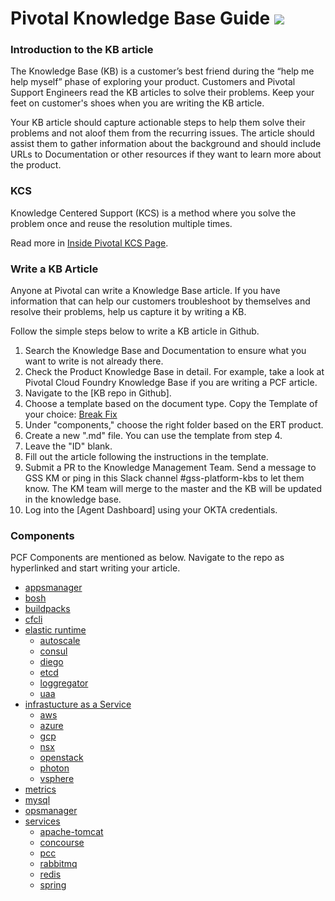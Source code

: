 Pivotal Knowledge Base Guide  <img src="https://logo.clearbit.com/gopivotal.com" display="inline" height="30" />
===========

### Introduction to the KB article

The Knowledge Base (KB) is a customer’s best friend during the “help me help myself” phase of exploring your product. Customers and Pivotal Support Engineers read the KB articles to solve their problems. Keep your feet on customer's shoes when you are writing the KB article.

Your KB article should capture actionable steps to help them solve their problems and not aloof them from the recurring issues. The article should assist them to gather information about the background and should include URLs to Documentation or other resources if they want to learn more about the product.

### KCS

Knowledge Centered Support (KCS) is a method where you solve the problem once and reuse the resolution multiple times.

Read more in [Inside Pivotal KCS Page](http://https://sites.google.com/a/pivotal.io/inside-pivotal/departments/pivotal-support/Knowledge-Centered-Support/knowledge-management).

### Write a KB Article

Anyone at Pivotal can write a Knowledge Base article. If you have information that can help our customers troubleshoot by themselves and resolve their problems, help us capture it by writing a KB. 

Follow the simple steps below to write a KB article in Github. 
1. Search the Knowledge Base and Documentation to ensure what you want to write is not already there. 
2. Check the Product Knowledge Base in detail. For example, take a look at Pivotal Cloud Foundry Knowledge Base if you are writing a PCF article.
3. Navigate to the [KB repo in Github].
4. Choose a template based on the document type.
Copy the Template of your choice: [Break Fix](https://raw.githubusercontent.com/pivotal-gss/pcf-kbs/master/templates/break-fix.md)
5. Under "components," choose the right folder based on the ERT product.
6. Create a new ".md" file. You can use the template from step 4.
7. Leave the "ID" blank.
8. Fill out the article following the instructions in the template.
9. Submit a PR to the Knowledge Management Team. Send a message to GSS KM or ping in this Slack channel #gss-platform-kbs to let them know. The KM team will merge to the master and the KB will be updated in the knowledge base.
10. Log into the [Agent Dashboard] using your OKTA credentials.


### Components
PCF Components are mentioned as below. Navigate to the repo as hyperlinked and start writing your article.
* [appsmanager](https://github.com/pivotal-gss/pcf-kbs/tree/master/component/appsmanager)
* [bosh](https://github.com/pivotal-gss/pcf-kbs/tree/master/component/bosh)
* [buildpacks](https://github.com/pivotal-gss/pcf-kbs/tree/master/component/buildpacks)
* [cfcli](https://github.com/pivotal-gss/pcf-kbs/tree/master/component/cfcli)
* [elastic runtime](https://github.com/pivotal-gss/pcf-kbs/tree/master/component/ert)
     * [autoscale](https://github.com/pivotal-gss/pcf-kbs/tree/master/component/ert/autoscaler)
     * [consul](https://github.com/pivotal-gss/pcf-kbs/tree/master/component/ert/consul)
     * [diego](https://github.com/pivotal-gss/pcf-kbs/tree/master/component/ert/diego)
     * [etcd](https://github.com/pivotal-gss/pcf-kbs/tree/master/component/ert/etcd)
     * [loggregator](https://github.com/pivotal-gss/pcf-kbs/tree/master/component/ert/loggregator)
     * [uaa](https://github.com/pivotal-gss/pcf-kbs/tree/master/component/ert/uaa)
* [infrastucture as a Service](https://github.com/pivotal-gss/pcf-kbs/tree/master/component/iaas)
     * [aws](https://github.com/pivotal-gss/pcf-kbs/tree/master/component/iaas/aws)
     * [azure](https://github.com/pivotal-gss/pcf-kbs/tree/master/component/iaas/azure)
     * [gcp](https://github.com/pivotal-gss/pcf-kbs/tree/master/component/iaas/gcp)
     * [nsx](https://github.com/pivotal-gss/pcf-kbs/tree/master/component/iaas/nsx)
     * [openstack](https://github.com/pivotal-gss/pcf-kbs/tree/master/component/iaas/openstack)
     * [photon](https://github.com/pivotal-gss/pcf-kbs/tree/master/component/iaas/photon)
     * [vsphere](https://github.com/pivotal-gss/pcf-kbs/tree/master/component/iaas/vsphere)
* [metrics](https://github.com/pivotal-gss/pcf-kbs/tree/master/component/metrics)
* [mysql](https://github.com/pivotal-gss/pcf-kbs/tree/master/component/mysql)
* [opsmanager](https://github.com/pivotal-gss/pcf-kbs/tree/master/component/opsmanager)
* [services](https://github.com/pivotal-gss/pcf-kbs/tree/master/component/services)
     * [apache-tomcat](https://github.com/pivotal-gss/pcf-kbs/tree/master/component/services/apache-tomcat)
     * [concourse](https://github.com/pivotal-gss/pcf-kbs/tree/master/component/services/concourse)
     * [pcc](https://github.com/pivotal-gss/pcf-kbs/tree/master/component/services/pcc)
     * [rabbitmq](https://github.com/pivotal-gss/pcf-kbs/tree/master/component/services/rabbitmq)
     * [redis](https://github.com/pivotal-gss/pcf-kbs/tree/master/component/services/redis)
     * [spring](https://github.com/pivotal-gss/pcf-kbs/tree/master/component/services/spring)
     



<!--- Overview
------------------

<!----   [Getting Started](#getting-started)
    - [Criteria for an article](#criteria-for-an-article)
-   [Workflow](#workflow)
    - [Overview](#overview)
    - [Suggest article](#suggest-an-idea-or-article-update)
    - [Create article](#create-article)
    - [Submit article](#submit-article)
    - [Article review](#article-review)    
-   [Roles](#roles)
    - [Contributor](#contributor)
    - [Knowledge Management](#knowledge-management)
    - [Subject Matter Expert (SME)](#subject-matter-expert-sme)
-   [Knowledge Base Topics](#resources)    
-   [Resources](#resources)
    - [Labels](#labels)
    - [Style Guide](#style-guide)
    - [Templates](#templates)
    - [Bookmarks](#bookmarks)
    - [Glossary](#glossary)
    - [Roadmap](#roadmap)

<!--- Getting Started
------------------------------

<!--- ### Criteria for an article

<!--- When coding and testing activities for the story have been completed, and the automated tests for it have all passed, the developer(s) click the Finish button (or possibly their commit message does this via Tracker’s SCM integration.

<!---|Template|Definition|Example|
|---|---|---|
|[Break-fix Guide](https://github.com/pivotal-gss/pcf-kb-process/blob/master/templates/break-fix.md)|Articles concerning any bugs and fixes, providing a solution for an error, falls under the Break-fix category.|[Smoke Test Errand](https://discuss.pivotal.io/hc/en-us/articles/236388567)|
|[Checklist](https://github.com/pivotal-gss/pcf-kb-process/blob/master/templates/checklist.md)|When performing a task that requires certain things to be pre-available, use the Checklist template to specify those requirements.|[GemFire Kernels and JDKs](https://discuss.pivotal.io/hc/en-us/articles/221345988)|
|[Concepts](https://github.com/pivotal-gss/pcf-kb-process/blob/master/templates/concepts.md)|Concepts template applies to any article that is meant for explaining the workings and the theory of a product.|[vSphere IaaS Operations](https://discuss.pivotal.io/hc/en-us/articles/221609547)|
|[How To](https://github.com/pivotal-gss/pcf-kb-process/blob/master/templates/how-to.md)|Choose this template when the article talks about performing a task i.e. "How to" do the task.|[BOSH SSL Certificate](https://discuss.pivotal.io/hc/en-us/articles/115000453368)|
|[Tools](https://github.com/pivotal-gss/pcf-kb-process/blob/master/templates/tools.md)|To introduce any new or updated tool concerning the product or the usage of it.|[Greenplum Backup Time Collector](https://discuss.pivotal.io/hc/en-us/articles/218274158)|
|[Troubleshooting Guide](https://github.com/pivotal-gss/pcf-kb-process/blob/master/templates/troubleshooting-guide.md)|A guide to provide troubleshooting steps.|[CFOPs Support](https://discuss.pivotal.io/hc/en-us/articles/226220147)|

<!---Workflow
------------------------------

<!---<img src="img/workflow.png?" display="inline" />

### Suggest an idea or Article Update
Write stories. The customer, project or product manager (PM), or product owner (PO) adds new feature stories.

- You will only be able to switch to Simplified Workflow if:
- There is only one project being viewed by your board (to check this, look at the board's filter); and
- That project uses a JIRA workflow scheme which only has one workflow for all issue types; and

### Create article
Mock-ups, assets, or other examples may be attached to stories and/or epics. Stories are in the unscheduled state

- Review the Knowledge Base Topics
- Fork the Knowledge Base Topic repository
- Clone your fork
- Making and pushing changes

### Submit article
When creating new articles, please make sure you mark the article as being a draft until it has been approved by another support engineer.  

#### Github
- Making a Pull Request
- There is only one project being viewed by your board (to check this, look at the board's filter);
- That project uses a JIRA workflow scheme which only has one

#### Command Line

They are added to the Icebox, are unestimated, or if they have points to estimate in place of an action button.

    git clone --recursive git@github.com:<username>/gitflow.git
    cd gitflow
    git branch master origin/master
    git flow init -d
    git flow feature start <your feature>

### Article Review

The article would be reviewed by another Subject Matter Expert (SME) to verify the credibility of the content, for instance:

- That project uses a JIRA workflow scheme which only has one workflow for all issue types; and
- Your workflow only uses Post Functions, Validators, and Conditions which are provided by Atlassian (not any which are provided by add-ons);

### Publish Article

 Once an article is reviewed, it will go through a final check by the KM team and then be publsihed. 

 - For publishing the article, the KM team would merge the pull request created with the original fork and save the changes.
 - The article would now be ready to be published.

## Knowledge Base Topics
This might be done in an activity with other team members, such as story mapping, specification workshops

### Pivotal Cloud Foundry

|Repository|Components||
|---|---|---|
|Configuration|Networking, Storage |Knowledge Base|
|[CAPI](https://github.com/pivotal-gss/pcf-capi-kb)|Cloud Controller, CC Bridge, Stager, TPS|Knowledge Base|
|Buildpacks|Java, NodeJS , PHP, Python, Ruby, Static|Knowledge Base|
|[Diego](https://github.com/pivotal-gss/pcf-deigo-kb)|Loggregator, Brain, BBS, Cell, Garden|Knowledge Base|
|Iaas/Platforms|Azure, Google Compute Platform, Openstack, VSphere|Knowledge Base|
|[Pivotal Cloud Foundry](https://github.com/pivotal-gss/pcf-pivotal-cloud-foundry-kb)|Apps Manager, Ops Manager, Push Notifications|Knowledge Base|
|Security|Best Practices, CVEs|Knowledge Base|
|Services|RabbitMQ, Redis, CFOps |Knowledge Base|

### Pivotal Data Suite 

|Section|Components||
|---|---|---|
|Gemfire|Networking, Storage|Knowledge Base|
|Greenplum|Cloud Controller, TPS|Knowledge Base|
|HAWQ|Cloud Controller, TPS|Knowledge Base|


Roles
------------------------------

### Contributor

- You will only be able to switch to Simplified Workflow if:
- There is only one project being viewed by your board (to check this, look at the board's filter); and
- That project uses a JIRA workflow scheme which only has one workflow for all issue types; and

### Knowledge Management

- You will only be able to switch to Simplified Workflow if:
- There is only one project being viewed by your board (to check this, look at the board's filter); and
- That project uses a JIRA workflow scheme which only has one workflow for all issue types; and

### Subject Matter Expert (SME)

- You will only be able to switch to Simplified Workflow if:
- There is only one project being viewed by your board (to check this, look at the board's filter); and
- That project uses a JIRA workflow scheme which only has one workflow for all issue types; and

Resources
------------------------------

- [Style Guide](#overview)
- [Templates](#overview)
- [Labels](#overview)
- [Roadmap](#overview)
- [Glossary](#overview)

Bookmarks
------------------------------
- [Pivotal Cloud Foundry Knowledge Base](https://discuss.pivotal.io/hc/en-us/categories/200072648-Pivotal-CF-Knowledge-Base)
- [Pivotal Data Knowledge Base](https://discuss.pivotal.io/hc/en-us)
- [Pivotal Documentation](https://docs.pivotal.io/)
- [Pivotal Support](https://support.pivotal.io/)
- [Pivotal Network](#overview)

Read [CONTRIBUTING.md](<CONTRIBUTING.md>) for more details on contributing
documentation improvements. 
